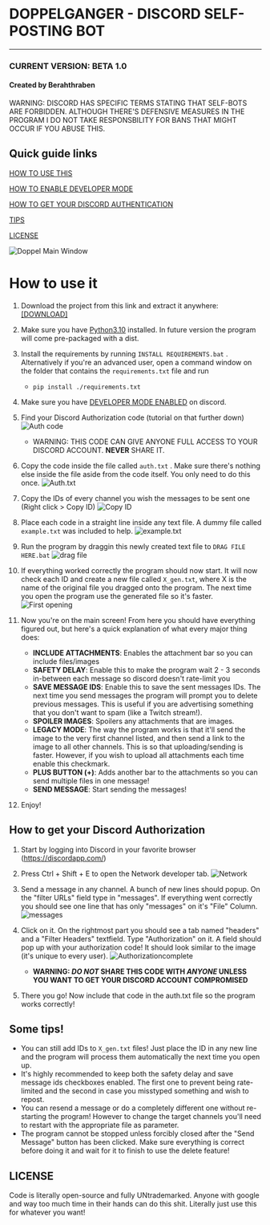 # DOPPELGANGER - DISCORD SELF-POSTING BOT
----
### CURRENT VERSION: BETA 1.0
#### Created by Berahthraben

WARNING: DISCORD HAS SPECIFIC TERMS STATING THAT SELF-BOTS ARE FORBIDDEN. ALTHOUGH THERE'S DEFENSIVE MEASURES IN THE PROGRAM I DO NOT TAKE RESPONSBILITY FOR BANS THAT MIGHT OCCUR IF YOU ABUSE THIS.

## Quick guide links

[HOW TO USE THIS](https://github.com/Berahthraben/Doppelganger#how-to-use-it)

[HOW TO ENABLE DEVELOPER MODE](https://github.com/Berahthraben/Doppelganger#how-to-get-your-discord-authorization)

[HOW TO GET YOUR DISCORD AUTHENTICATION](https://github.com/Berahthraben/Doppelganger#how-to-get-your-discord-authorization)

[TIPS](https://github.com/Berahthraben/Doppelganger#how-to-get-your-discord-authorization)

[LICENSE](https://github.com/Berahthraben/Doppelganger#license)

![Doppel Main Window](https://i.imgur.com/WdIPCoj.png)
# How to use it

1. Download the project from this link and extract it anywhere: [[DOWNLOAD]](https://github.com/Berahthraben/Doppelganger/archive/refs/heads/master.zip)

2. Make sure you have [Python3.10](https://www.python.org/downloads/) installed. In future version the program will come pre-packaged with a dist.

3. Install the requirements by running ```INSTALL REQUIREMENTS.bat``` . Alternatively if you're an advanced user, open a command window on the folder that contains the ```requirements.txt``` file and run
    - ```pip install ./requirements.txt```

4. Make sure you have [DEVELOPER MODE ENABLED](https://www.howtogeek.com/714348/how-to-enable-or-disable-developer-mode-on-discord/) on discord.

5. Find your Discord Authorization code (tutorial on that further down)
![Auth code](https://i.imgur.com/EC4avVp.png)
    - WARNING: THIS CODE CAN GIVE ANYONE FULL ACCESS TO YOUR DISCORD ACCOUNT. **NEVER** SHARE IT.

6. Copy the code inside the file called ```auth.txt``` . Make sure there's nothing else inside the file aside from the code itself. You only need to do this once.
![Auth.txt](https://i.imgur.com/XEro6K0.png)

7. Copy the IDs of every channel you wish the messages to be sent one (Right click > Copy ID)
![Copy ID](https://i.imgur.com/4myt3hi.png)

8. Place each code in a straight line inside any text file. A dummy file called ```example.txt``` was included to help.
![example.txt](https://i.imgur.com/M1YeoP4.png)

9. Run the program by draggin this newly created text file to ```DRAG FILE HERE.bat```
![drag file](https://i.imgur.com/Qy4etWn.png)

10. If everything worked correctly the program should now start. It will now check each ID and create a new file called ```X_gen.txt```, where X is the name of the original file you dragged onto the program. The next time you open the program use the generated file so it's faster.
![First opening](https://i.imgur.com/JoV7otO.png)

11. Now you're on the main screen! From here you should have everything figured out, but here's a quick explanation of what every major thing does:
    - **INCLUDE ATTACHMENTS**: Enables the attachment bar so you can include files/images
    - **SAFETY DELAY**: Enable this to make the program wait 2 - 3 seconds in-between each message so discord doesn't rate-limit you
    - **SAVE MESSAGE IDS**: Enable this to save the sent messages IDs. The next time you send messages the program will prompt you to delete previous messages. This is useful if you are advertising something that you don't want to spam (like a Twitch stream!).
    - **SPOILER IMAGES**: Spoilers any attachments that are images.
    - **LEGACY MODE**: The way the program works is that it'll send the image to the very first channel listed, and then send a link to the image to all other channels. This is so that uploading/sending is faster. However, if you wish to upload all attachments each time enable this checkmark.
    - **PLUS BUTTON (+)**: Adds another bar to the attachments so you can send multiple files in one message!
    - **SEND MESSAGE**: Start sending the messages!

12. Enjoy!

## How to get your Discord Authorization

1. Start by logging into Discord in your favorite browser (https://discordapp.com/)

2. Press Ctrl + Shift + E to open the Network developer tab.
![Network](https://i.imgur.com/uf4jsVb.png)

3. Send a message in any channel. A bunch of new lines should popup. On the "filter URLs" field type in "messages". If everything went correctly you should see one line that has only "messages" on it's "File" Column.
![messages](https://i.imgur.com/9b24wKN.png)

4. Click on it. On the rightmost part you should see a tab named "headers" and a "Filter Headers" textfield. Type "Authorization" on it. A field should pop up with your authorization code! It should look similar to the image (it's unique to every user).
![Authorizationcomplete](https://i.imgur.com/R31Q784.png)
    - **WARNING: *DO NOT* SHARE THIS CODE WITH *ANYONE* UNLESS YOU WANT TO GET YOUR DISCORD ACCOUNT COMPROMISED**

5. There you go! Now include that code in the auth.txt file so the program works correctly!

## Some tips!

- You can still add IDs to ```X_gen.txt``` files! Just place the ID in any new line and the program will process them automatically the next time you open up.
- It's highly recommended to keep both the safety delay and save message ids checkboxes enabled. The first one to prevent being rate-limited and the second in case you misstyped something and wish to repost.
- You can resend a message or do a completely different one without re-starting the program! However to change the target channels you'll need to restart with the appropriate file as parameter.
- The program cannot be stopped unless forcibly closed after the "Send Message" button has been clicked. Make sure everything is correct before doing it and wait for it to finish to use the delete feature!

## LICENSE

Code is literally open-source and fully UNtrademarked. Anyone with google and way too much time in their hands can do this shit. Literally just use this for whatever you want!